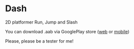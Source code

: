 # Dash
 
2D platformer
Run, Jump and Slash

You can download .aab via GooglePlay store ([web](https://play.google.com/apps/testing/com.Eternal.Dash_Unity) or [mobile](https://play.google.com/store/apps/details?id=com.Eternal.Dash_Unity))

Please, please be a tester for me!
